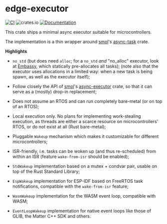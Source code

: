 # edge-executor

[![CI](https://github.com/ivmarkov/edge-executor/actions/workflows/ci.yml/badge.svg)](https://github.com/ivmarkov/edge-executor/actions/workflows/ci.yml)
![crates.io](https://img.shields.io/crates/v/edge-executor.svg)
[![Documentation](https://docs.rs/edge-executor/badge.svg)](https://docs.rs/edge-executor)

This crate ships a minimal async executor suitable for microcontrollers.

The implementation is a thin wrapper around [smol](::smol)'s [async-task](::async-task) crate.

**Highlights**

- `no_std` (but does need `alloc`; for a `no_std` *and* "no_alloc" executor, look at [Embassy](::embassy), which statically pre-allocates all tasks);
           (note also that the executor uses allocations in a limited way: when a new task is being spawn, as well as the executor itself);

- Follow closely the API of [smol](::smol)'s [async-executor](::async-executor) crate, so that it can serve as a (mostly) drop-in replacement;

- Does not assume an RTOS and can run completely bare-metal (or on top of an RTOS);

- Local execution only. No plans for implementing work-stealing execution, as threads are either a scarce resource on microcontrollers' RTOS,
  or do not exist at all (Rust bare-metal);

- Pluggable `Wakeup` mechanism which makes it customizable for different microcontrollers;

- ISR-friendly, i.e. tasks can be woken up (and thus re-scheduled) from within an ISR
  (feature `wake-from-isr` should be enabled);

- `StdWakeup` implementation based on a mutex + condvar pair, usable on top of the Rust Standard Library;

- `EspWakeup` implementation for ESP-IDF based on FreeRTOS task notifications, compatible with the `wake-from-isr` feature;

- `WasmWakeup` implementation for the WASM event loop, compatible with WASM;

- `EventLoopWakeup` implementation for native event loops like those of GLIB, the Matter C++ SDK and others.
